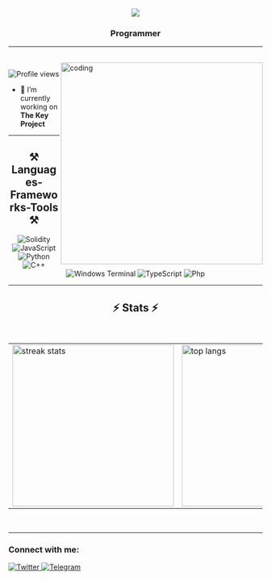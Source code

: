 <h1 align="center">
    <img src="https://readme-typing-svg.herokuapp.com/?font=Righteous&size=35&center=true&vCenter=true&width=500&height=70&duration=4000&lines=Hi+There!+👋;+I'm+JustPandaEver!;" />
</h1>
<h3 align="center">Programmer</h3>
<hr/>
<br/>
<img align="right" alt="coding" width="400" src="https://miro.medium.com/v2/resize:fit:700/format:webp/1*mUahTQdRR4e4MJLLtJkjbw.gif">
<p align="left">
    <img src="https://komarev.com/ghpvc/?username=JustPandaEver&label=Profile%20views&color=0e75b6&style=flat" alt="Profile views" />
</p>

- 🔭 I’m currently working on **The Key Project**

<hr/>
<h2 align="center">⚒️ Languages-Frameworks-Tools ⚒️</h2>

<p align="center">
    <img src="https://img.shields.io/badge/Solidity-%23339933.svg?style=for-the-badge&logo=solidity&logoColor=white" alt="Solidity"/>
    <img src="https://img.shields.io/badge/javascript-%23323330.svg?style=for-the-badge&logo=javascript&logoColor=%23F7DF1E" alt="JavaScript"/>
    <img src="https://img.shields.io/badge/python-3670A0?style=for-the-badge&logo=python&logoColor=ffdd54" alt="Python"/>
    <img src="https://img.shields.io/badge/c++-%2300599C.svg?style=for-the-badge&logo=c%2B%2B&logoColor=white" alt="C++"/>
    <img src="https://img.shields.io/badge/Windows%20Terminal-%234D4D4D.svg?style=for-the-badge&logo=windows-terminal&logoColor=white" alt="Windows Terminal"/>
    <img src="https://img.shields.io/badge/typescript-%23007ACC.svg?style=for-the-badge&logo=typescript&logoColor=white" alt="TypeScript"/>
    <img src="https://img.shields.io/badge/PHP-777BB4?style=for-the-badge&logo=php&logoColor=white" alt="Php"/>
</p>

<hr/>
<h2 align="center">⚡ Stats ⚡</h2>
<br>
<div align="center">
    <table>
        <tr>
            <td><img width="320" src="https://github-readme-streak-stats-salesp07.vercel.app/?user=JustPandaEver&count_private=true&theme=react&border_radius=10" alt="streak stats"/></td>
            <td><img width="320" src="https://github-readme-stats-salesp07.vercel.app/api/top-langs/?username=JustPandaEver&hide=HTML&langs_count=8&layout=compact&theme=react&border_radius=10&size_weight=0.4&count_weight=10&exclude_repo=github-readme-stats" alt="top langs"/></td>
        </tr>
    </table>
</div>
<br/>
<hr/>


<h3 align="left">Connect with me:</h3>
<p align="left">
    <a href="https://twitter.com/PandaEver1">
        <img src="https://img.shields.io/badge/Twitter-%231DA1F2.svg?logo=Twitter&logoColor=white" alt="Twitter"/>
    </a>
    <a href="https://t.me/PandaEverX">
        <img src="https://img.shields.io/badge/Telegram-%232CA5E0.svg?logo=telegram&logoColor=white" alt="Telegram"/>
    </a>
</p>
